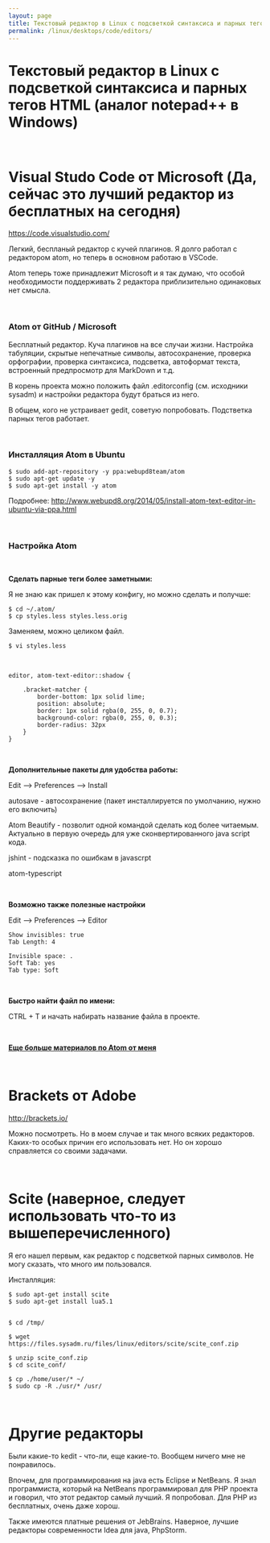 ```yaml
---
layout: page
title: Текстовый редактор в Linux с подсветкой синтаксиса и парных тегов HTML (аналог notepad++ в Windows)
permalink: /linux/desktops/code/editors/
---
```


# Текстовый редактор в Linux с подсветкой синтаксиса и парных тегов HTML (аналог notepad++ в Windows)

<br/>

# Visual Studo Code от Microsoft (Да, сейчас это лучший редактор из бесплатных на сегодня)

https://code.visualstudio.com/

Легкий, беспланый редактор с кучей плагинов. Я долго работал с редактором atom, но теперь в основном работаю в VSCode.

Atom теперь тоже принадлежит Microsoft и я так думаю, что особой необходимости поддерживать 2 редактора приблизительно одинаковых нет смысла.

<br/>

### Atom от GitHub / Microsoft

Бесплатный редактор. Куча плагинов на все случаи жизни. Настройка табуляции, скрытые непечатные символы, автосохранение, проверка орфографии, проверка синтаксиса, подсветка, автоформат текста, встроенный предпросмотр для MarkDown и т.д.

В корень проекта можно положить файл .editorconfig (см. исходники sysadm) и настройки редактора будут браться из него.

В общем, кого не устраивает gedit, советую попробовать. Подстветка парных тегов работает.

<br/>

### Инсталляция Atom в Ubuntu

    $ sudo add-apt-repository -y ppa:webupd8team/atom
    $ sudo apt-get update -y
    $ sudo apt-get install -y atom

Подробнее:
http://www.webupd8.org/2014/05/install-atom-text-editor-in-ubuntu-via-ppa.html

<br/>

### Настройка Atom

<br/>

**Сделать парные теги более заметными:**

Я не знаю как пришел к этому конфигу, но можно сделать и получше:

    $ cd ~/.atom/
    $ cp styles.less styles.less.orig

Заменяем, можно целиком файл.

    $ vi styles.less

<br/>

    editor, atom-text-editor::shadow {

        .bracket-matcher {
            border-bottom: 1px solid lime;
            position: absolute;
            border: 1px solid rgba(0, 255, 0, 0.7);
            background-color: rgba(0, 255, 0, 0.3);
            border-radius: 32px
        }
    }

<br/>

**Дополнительные пакеты для удобства работы:**

Edit --> Preferences --> Install

autosave - автосохранение (пакет инсталлируется по умолчанию, нужно его включить)

Atom Beautify - позволит одной командой сделать код более читаемым. Актуально в первую очередь для уже сконвертированного java script кода.

jshint - подсказка по ошибкам в javascrpt

atom-typescript

<br/>

**Возможно также полезные настройки**

Edit --> Preferences --> Editor

    Show invisibles: true
    Tab Length: 4

    Invisible space: .
    Soft Tab: yes
    Tab type: Soft

<br/>

**Быстро найти файл по имени:**

CTRL + T и начать набирать название файла в проекте.

<br/>

<a href="//jsdev.org/env/atom/install-atom-on-ubuntu-14-04/"><strong>Еще больше материалов по Atom от меня</strong></a>

<br/>

# Brackets от Adobe

http://brackets.io/

Можно посмотреть. Но в моем случае и так много всяких редакторов. Каких-то особых причин его использовать нет. Но он хорошо справляется со своими задачами.

<br/>

# Scite (наверное, следует использовать что-то из вышеперечисленного)

Я его нашел первым, как редактор с подсветкой парных символов. Не могу сказать, что много им пользовался.

Инсталляция:

    $ sudo apt-get install scite
    $ sudo apt-get install lua5.1


    $ cd /tmp/

    $ wget https://files.sysadm.ru/files/linux/editors/scite/scite_conf.zip

    $ unzip scite_conf.zip
    $ cd scite_conf/

    $ cp ./home/user/* ~/
    $ sudo cp -R ./usr/* /usr/

<br/>

# Другие редакторы

Были какие-то kedit - что-ли, еще какие-то. Вообщем ничего мне не понравилось.

Впочем, для программирования на java есть Eclipse и NetBeans.
Я знал программиста, который на NetBeans программировал для PHP проекта и говорил, что этот редактор самый лучший. Я попробовал. Для PHP из бесплатных, очень даже хорош.

Также имеются платные решения от JebBrains. Наверное, лучшие редакторы современности Idea для java, PhpStorm.
